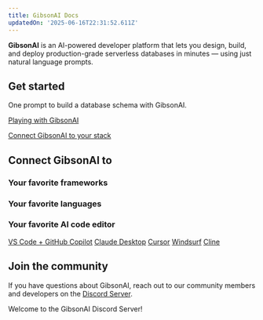 ```yaml
---
title: GibsonAI Docs
updatedOn: '2025-06-16T22:31:52.611Z'
---
```


**GibsonAI** is an AI-powered developer platform that lets you design, build, and deploy production-grade serverless databases in minutes — using just natural language prompts.

<CTA title="Manage GibsonAI from Cursor, Windsurf, and other AI tools ✨" 
description="Manage GibsonAI databases from your favorite AI tools using simple, conversational commands with GibsonAI's MCP Server. <a href='https://www.gibsonai.com/resources/the-gibson-mcp-server'>Learn how</a> ➡️" isIntro></CTA>

<ChatOptions/>

## Get started

One prompt to build a database schema with GibsonAI.

<DetailIconCards withNumbers>

<a href="/docs/get-started-with-gibsonai/signing-up" description="Sign up for free and learn the basics of working with GibsonAI">Playing with GibsonAI</a>

<a href="/docs/get-started-with-gibsonai/connect-gibsonai" description="Connect GibsonAI to the platform, language, and other tools in your tech stack">Connect GibsonAI to your stack</a>

</DetailIconCards>

## Connect GibsonAI to

### Your favorite frameworks

<TechCards withToggler>

<a href="" title="React" description="Build powerful and interactive user interfaces with React using GibsonAI as your database" icon="react"></a>

<a href="" title="Node.js" description="Connect any Note JS application to GibsonAI" icon="node-js"></a>

<a href="" title="Next.js" description="Connect a Next.js application to GibsonAI" icon="next-js"></a>

<a href="" title="Vue" description="Connect a Vue.js application to GibsonAI" icon="vue"></a>

<a href="" title="Django" description="Connect a Django application to GibsonAI" icon="django"></a>

<a href="" title="Entity Framework" description="Connect a Dotnet Entity Framework application to GibsonAI" icon="dotnet"></a>

</TechCards>

### Your favorite languages

<TechCards withToggler>

<a href="" title="JavaScript" description="Connect a JavaScript application to GibsonAI" icon="javascript"></a>

<a href="" title="Go" description="Connect a Go application to GibsonAI" icon="go"></a>

<a href="" title="Java" description="Connect a Java application to GibsonAI" icon="java"></a>

<a href="" title="Python" description="Connect a Python application to GibsonAI" icon="python"></a>

<a href="" title="Rust" description="Connect a Rust application to GibsonAI" icon="rust"></a>

<a href="" title=".NET" description="Connect a .NET (C#) application to GibsonAI" icon="dotnet"></a>

</TechCards>

### Your favorite AI code editor

<DetailIconCards>
<a href="/docs/ai/connect-mcp-clients-to-gibsonai#vs-code-github-copilot-setup" description="AI-enhanced database management in Visual Studo Code IDE" icon="openai">VS Code + GitHub Copilot</a>
<a href="/docs/ai/connect-mcp-clients-to-gibsonai#claude-desktop-setup" description="Use natural language to manage your databases with Claude Desktop and GibsonAI MCP server" icon="openai">Claude Desktop</a>
<a href="/docs/ai/connect-mcp-clients-to-gibsonai#cursor-setup" description="AI-enhanced database management in Cursor IDE" icon="openai">Cursor</a>
<a href="/docs/ai/connect-mcp-clients-to-gibsonai#windsurf-setup" description="AI-enhanced database management in Windsurf Editor" icon="openai">Windsurf</a>
<a href="/docs/ai/connect-mcp-clients-to-gibsonai#cline-vs-code-extension-setup" description="AI-enhanced database management with Cline" icon="openai">Cline</a>
</DetailIconCards>

## Join the community

If you have questions about GibsonAI, reach out to our community members and developers on the [Discord Server](https://www.gibsonai.com/discord).

<CommunityBanner buttonText="Join server" buttonUrl="https://www.gibsonai.com/discord" logo="discord">Welcome to the GibsonAI Discord Server!</CommunityBanner>
